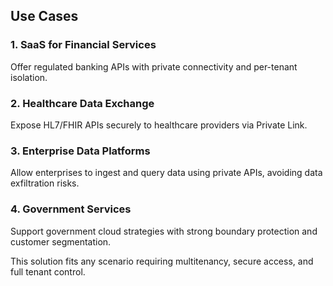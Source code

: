 ## Use Cases

### 1. SaaS for Financial Services
Offer regulated banking APIs with private connectivity and per-tenant isolation.

### 2. Healthcare Data Exchange
Expose HL7/FHIR APIs securely to healthcare providers via Private Link.

### 3. Enterprise Data Platforms
Allow enterprises to ingest and query data using private APIs, avoiding data exfiltration risks.

### 4. Government Services
Support government cloud strategies with strong boundary protection and customer segmentation.

This solution fits any scenario requiring multitenancy, secure access, and full tenant control.
